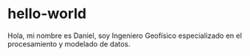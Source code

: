 # hello-world

Hola, mi nombre es Daniel, soy Ingeniero Geofísico especializado en el procesamiento y modelado de datos.
